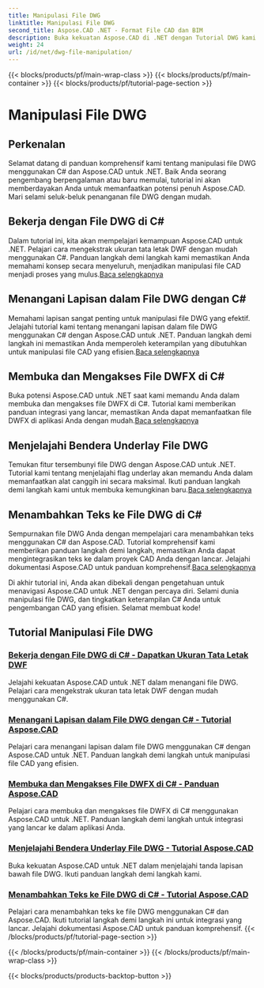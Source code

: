 ```yaml
---
title: Manipulasi File DWG
linktitle: Manipulasi File DWG
second_title: Aspose.CAD .NET - Format File CAD dan BIM
description: Buka kekuatan Aspose.CAD di .NET dengan Tutorial DWG kami. Master C# untuk penanganan CAD yang efisien, mengekstraksi ukuran tata letak DWF dengan mulus.
weight: 24
url: /id/net/dwg-file-manipulation/
---
```


{{< blocks/products/pf/main-wrap-class >}}
{{< blocks/products/pf/main-container >}}
{{< blocks/products/pf/tutorial-page-section >}}

# Manipulasi File DWG


## Perkenalan

Selamat datang di panduan komprehensif kami tentang manipulasi file DWG menggunakan C# dan Aspose.CAD untuk .NET. Baik Anda seorang pengembang berpengalaman atau baru memulai, tutorial ini akan memberdayakan Anda untuk memanfaatkan potensi penuh Aspose.CAD. Mari selami seluk-beluk penanganan file DWG dengan mudah.

## Bekerja dengan File DWG di C#
 Dalam tutorial ini, kita akan mempelajari kemampuan Aspose.CAD untuk .NET. Pelajari cara mengekstrak ukuran tata letak DWF dengan mudah menggunakan C#. Panduan langkah demi langkah kami memastikan Anda memahami konsep secara menyeluruh, menjadikan manipulasi file CAD menjadi proses yang mulus.[Baca selengkapnya](./get-size-of-dwf-layout/)

## Menangani Lapisan dalam File DWG dengan C#
Memahami lapisan sangat penting untuk manipulasi file DWG yang efektif. Jelajahi tutorial kami tentang menangani lapisan dalam file DWG menggunakan C# dengan Aspose.CAD untuk .NET. Panduan langkah demi langkah ini memastikan Anda memperoleh keterampilan yang dibutuhkan untuk manipulasi file CAD yang efisien.[Baca selengkapnya](./support-of-layers/)

## Membuka dan Mengakses File DWFX di C#
 Buka potensi Aspose.CAD untuk .NET saat kami memandu Anda dalam membuka dan mengakses file DWFX di C#. Tutorial kami memberikan panduan integrasi yang lancar, memastikan Anda dapat memanfaatkan file DWFX di aplikasi Anda dengan mudah.[Baca selengkapnya](./opening-and-accessing-dwfx-files/)

## Menjelajahi Bendera Underlay File DWG
 Temukan fitur tersembunyi file DWG dengan Aspose.CAD untuk .NET. Tutorial kami tentang menjelajahi flag underlay akan memandu Anda dalam memanfaatkan alat canggih ini secara maksimal. Ikuti panduan langkah demi langkah kami untuk membuka kemungkinan baru.[Baca selengkapnya](./exploring-underlay-flags-of-dwg/)

## Menambahkan Teks ke File DWG di C# 
Sempurnakan file DWG Anda dengan mempelajari cara menambahkan teks menggunakan C# dan Aspose.CAD. Tutorial komprehensif kami memberikan panduan langkah demi langkah, memastikan Anda dapat mengintegrasikan teks ke dalam proyek CAD Anda dengan lancar. Jelajahi dokumentasi Aspose.CAD untuk panduan komprehensif.[Baca selengkapnya](./adding-text-to-dwg/)

Di akhir tutorial ini, Anda akan dibekali dengan pengetahuan untuk menavigasi Aspose.CAD untuk .NET dengan percaya diri. Selami dunia manipulasi file DWG, dan tingkatkan keterampilan C# Anda untuk pengembangan CAD yang efisien. Selamat membuat kode!
## Tutorial Manipulasi File DWG
### [Bekerja dengan File DWG di C# - Dapatkan Ukuran Tata Letak DWF](./get-size-of-dwf-layout/)
Jelajahi kekuatan Aspose.CAD untuk .NET dalam menangani file DWG. Pelajari cara mengekstrak ukuran tata letak DWF dengan mudah menggunakan C#.
### [Menangani Lapisan dalam File DWG dengan C# - Tutorial Aspose.CAD](./support-of-layers/)
Pelajari cara menangani lapisan dalam file DWG menggunakan C# dengan Aspose.CAD untuk .NET. Panduan langkah demi langkah untuk manipulasi file CAD yang efisien.
### [Membuka dan Mengakses File DWFX di C# - Panduan Aspose.CAD](./opening-and-accessing-dwfx-files/)
Pelajari cara membuka dan mengakses file DWFX di C# menggunakan Aspose.CAD untuk .NET. Panduan langkah demi langkah untuk integrasi yang lancar ke dalam aplikasi Anda.
### [Menjelajahi Bendera Underlay File DWG - Tutorial Aspose.CAD](./exploring-underlay-flags-of-dwg/)
Buka kekuatan Aspose.CAD untuk .NET dalam menjelajahi tanda lapisan bawah file DWG. Ikuti panduan langkah demi langkah kami.
### [Menambahkan Teks ke File DWG di C# - Tutorial Aspose.CAD](./adding-text-to-dwg/)
Pelajari cara menambahkan teks ke file DWG menggunakan C# dan Aspose.CAD. Ikuti tutorial langkah demi langkah ini untuk integrasi yang lancar. Jelajahi dokumentasi Aspose.CAD untuk panduan komprehensif.
{{< /blocks/products/pf/tutorial-page-section >}}

{{< /blocks/products/pf/main-container >}}
{{< /blocks/products/pf/main-wrap-class >}}

{{< blocks/products/products-backtop-button >}}
